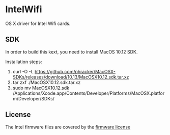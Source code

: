 
# IntelWifi

OS X driver for Intel Wifi cards.

## SDK

In order to build this kext, you need to install MacOS 10.12 SDK.

Installation steps:

1. curl -O -L https://github.com/phracker/MacOSX-SDKs/releases/download/10.13/MacOSX10.12.sdk.tar.xz
2. tar zxf ./MacOSX10.12.sdk.tar.xz
3. sudo mv MacOSX10.12.sdk /Applications/Xcode.app/Contents/Developer/Platforms/MacOSX.platform/Developer/SDKs/

## License

The Intel firmware files are covered by the [firmware license][fw-license]

[fw-license]: https://git.kernel.org/pub/scm/linux/kernel/git/firmware/linux-firmware.git/plain/LICENCE.iwlwifi_firmware?id=HEAD
